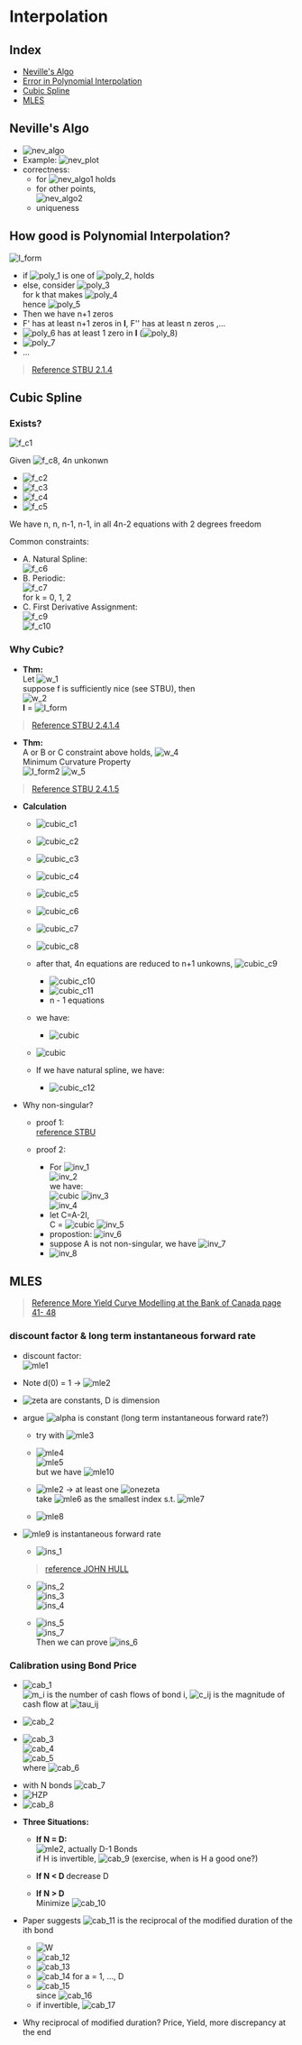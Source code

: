 Interpolation
===

Index
---
<!-- TOC -->
- [Neville's Algo](#Neville's_Algo)
- [Error in Polynomial Interpolation](#Error-in-Polynomial-Interpolation)
- [Cubic Spline](#Cubic-Spline)
- [MLES](#MLES)
<!-- /TOC -->

## Neville's Algo

- ![nev_algo]
- Example:
    ![nev_plot](images/nev_plot.jpg)
- correctness:
    - for ![nev_algo1] holds
    - for other points,<br>
      ![nev_algo2]
    - uniqueness
    
[nev_algo]: http://chart.apis.google.com/chart?cht=tx&chl=P_{i_0,i_1,\dots,i_k}(x)=\frac{(x-x_{i_0})P_{i_1,\dots,i_k}(x)-(x-x_{i_k})P_{i_0,\dots,i_{k-1}}(x)}{x_{i_k}-x_{i_0}}
[nev_algo1]: http://chart.apis.google.com/chart?cht=tx&chl=i_0,i_k
[nev_algo2]: http://chart.apis.google.com/chart?cht=tx&chl=j=i_1,\dots,i_{k-1}

## How good is Polynomial Interpolation?

![I_form](images/poly1.jpg)

- if ![poly_1] is one of ![poly_2], holds
- else, consider ![poly_3] <br>
for k that makes ![poly_4] <br>
hence ![poly_5] <br>
- Then we have n+1 zeros
- F' has at least n+1 zeros in **I**, F'' has at least n zeros ,...
- ![poly_6] has at least 1 zero in **I** (![poly_8])
- ![poly_7]
- ...

> [Reference STBU 2.1.4](#How_good_is_Polynomial_Interpolation)

[poly_1]: http://chart.apis.google.com/chart?cht=tx&chl=\bar{x}
[poly_2]: http://chart.apis.google.com/chart?cht=tx&chl=x_j
[poly_3]: http://chart.apis.google.com/chart?cht=tx&chl=F(x)=f(x)-P_{01...n}(x)-kw(x)
[poly_4]: http://chart.apis.google.com/chart?cht=tx&chl=F(\bar{x})=f(\bar{x})-P_{01...n}(\bar{x})-kw(\bar{x})
[poly_5]: http://chart.apis.google.com/chart?cht=tx&chl=k=\frac{f(\bar{x})-P(\bar{x})}{w(\bar{x})}
[poly_6]: http://chart.apis.google.com/chart?cht=tx&chl=F^{n%2B1}
[poly_7]: http://chart.apis.google.com/chart?cht=tx&chl=k=\frac{f^{n+1}(\xi)}{(n%2B1)!}
[poly_8]: http://chart.apis.google.com/chart?cht=tx&chl=\xi

## Cubic Spline

### Exists?

![f_c1]

Given ![f_c8], 4n unkonwn

- ![f_c2]<br>
- ![f_c3]<br>
- ![f_c4]<br>
- ![f_c5]<br>

[f_c1]:http://chart.apis.google.com/chart?cht=tx&chl=P_i(x)=a_ix^3%2Bb_ix^2%2Bc_ix%2Bd_i
[f_c2]:http://chart.apis.google.com/chart?cht=tx&chl=P_{i-1}(x_{i-1})=y_{i-1}
[f_c3]:http://chart.apis.google.com/chart?cht=tx&chl=P_{i-1}(x_{i})=y_{i}
[f_c4]:http://chart.apis.google.com/chart?cht=tx&chl=P_{i-1}'(x_{i})=P_i'(x_{i})
[f_c5]:http://chart.apis.google.com/chart?cht=tx&chl=P_{i-1}''(x_{i})=P_i''(x_{i})
[f_c8]:http://chart.apis.google.com/chart?cht=tx&chl=(x_0,y_0),(x_1,y_1),\dots,(x_n,y_n)

We have n, n, n-1, n-1, in all 4n-2 equations with 2 degrees freedom

Common constraints:

- A. Natural Spline:<br>
![f_c6]<br>
- B. Periodic:<br>
![f_c7]<br>
for k = 0, 1, 2
- C. First Derivative Assignment:<br>
![f_c9]<br>
![f_c10]<br>

[f_c6]:http://chart.apis.google.com/chart?cht=tx&chl=S''_{\Delta}(a)=S''_{\Delta}(b)=0
[f_c7]:http://chart.apis.google.com/chart?cht=tx&chl=S^{k}_{\Delta}(a)=S^{k}_(b)
[f_c9]:http://chart.apis.google.com/chart?cht=tx&chl=S'_{\Delta}(a)=y_0'
[f_c10]:http://chart.apis.google.com/chart?cht=tx&chl=S'_{\Delta}(b)=y_n'

### Why Cubic?

- **Thm:**<br> 
Let ![w_1]<br>
suppose f is sufficiently nice (see STBU), then<br>
![w_2]<br>
**I** = ![I_form](images/I_form.jpg)

[w_1]:http://chart.apis.google.com/chart?cht=tx&chl={||f||}^2=\int_{a}^{b}{||f''(x)||}^2dx
[w_2]:http://chart.apis.google.com/chart?cht=tx&chl={||f-S_{\Delta}||}^2={{||f||}^2-{||S_{\Delta}||}^2-2I}

> [Reference STBU 2.4.1.4](#Cubic_Spline)

- **Thm:**<br>
A or B or C constraint above holds, ![w_4]<br>
Minimum Curvature Property <br>
![I_form2](images/I_form2.jpg)
![w_5]

[w_3]:http://chart.apis.google.com/chart?cht=tx&chl={||f||}^2=\int_{a}^{b}{||f''(x)||}^2dx
[w_4]:http://chart.apis.google.com/chart?cht=tx&chl=I=0
[w_5]:http://chart.apis.google.com/chart?cht=tx&chl=f(x_i)=S_{\Delta}(x_i)

> [Reference STBU 2.4.1.5](#Cubic_Spline) 

- **Calculation**

    - ![cubic_c1]
    - ![cubic_c2]
    - ![cubic_c3]
    - ![cubic_c4]
    - ![cubic_c5]
    - ![cubic_c6]
    - ![cubic_c7]
    - ![cubic_c8]
    - after that, 4n equations are reduced to n+1 unkowns, ![cubic_c9]
        - ![cubic_c10]
        - ![cubic_c11]
        - n - 1 equations
    
    - we have: 
        - ![cubic](images/cubic.jpg)
    - ![cubic](images/cubic3.jpg)
    - If we have natural spline, we have:
        - ![cubic_c12]

[cubic_c1]:http://chart.apis.google.com/chart?cht=tx&chl=S(x)=P_i(x),\\,\\,x\in[x_{i-1},\\,x_i]\\,,i=1,2,\dots,n
[cubic_c2]:http://chart.apis.google.com/chart?cht=tx&chl=P_i(x)=a_i(x-x_{i-1})^3%2Bb_i(x-x_{i-1})^2%2Bc_i(x-x_{i-1})%2Bd_i
[cubic_c3]:http://chart.apis.google.com/chart?cht=tx&chl=m_i=S''(x_i),\\,i=1,2,\dots,n
[cubic_c4]:http://chart.apis.google.com/chart?cht=tx&chl=P_i(x)=y_{i-1}\\,\right\\,d_i=y_{i-1}
[cubic_c5]:http://chart.apis.google.com/chart?cht=tx&chl=m_{i-1}=S''(x_{i-1})=P''_{i-1}(x_{i-1})=6a_i(x_{i-1}-x_{i-1})%2B2b_i
[cubic_c6]:http://chart.apis.google.com/chart?cht=tx&chl=b_i=\frac{m_{i-1}}{2}
[cubic_c7]:http://chart.apis.google.com/chart?cht=tx&chl=P''_i(x_i)=P''_{i%2B1}(x_i)\\,\right\\,a_i=\frac{m_i-m_{i-1}}{6h_i},\\,h_i=x_{i}-x_{i-1}
[cubic_c8]:http://chart.apis.google.com/chart?cht=tx&chl=P_i(x)=y_i,\\,c_i=\frac{y_i-y_{i-1}}{h_i}-\frac{m_{i-1}%2B2m_{i-1}}{6}
[cubic_c9]:http://chart.apis.google.com/chart?cht=tx&chl=m_i,\\,i=0,1,\dots,n
[cubic_c10]:http://chart.apis.google.com/chart?cht=tx&chl=P'_i(x)=P'_{i%2B1}(x),\\,\right\\,\mu_i=\frac{h_i}{h_i%2Bh_{i%2B1}}\\\\\lambda_i=\frac{h_{i%2B1}}{h_i%2Bh_{i%2B1}}
[cubic_c11]:http://chart.apis.google.com/chart?cht=tx&chl=\frac{6}{h_i%2Bh_{i+1}}(\frac{y_{i+1}-y_i}{h_{i%2B1}}-\frac{y_i-y_{i-1}}{h_i})=d_i
[cubic_c12]:http://chart.apis.google.com/chart?cht=tx&chl=S''(x_0)=S''(x_n)=0,\\\\\lambda_0=0,\\,d_0=0,\\\\\mu_n=0,d_n=0.

- Why non-singular?

    - proof 1:<br>
      [reference STBU](#Cubic_Spline)
    
    - proof 2:
        - For ![inv_1]<br>
        ![inv_2]<br>
        we have:<br>
        ![cubic](images/cubic.jpg)
        ![inv_3]<br>
        ![inv_4]
        - let C=A-2I, <br>
        C = ![cubic](images/cubic2.jpg)
        ![inv_5]
        - propostion: ![inv_6]
        - suppose A is not non-singular, we have ![inv_7]
        - ![inv_8]
        

[inv_1]:http://chart.apis.google.com/chart?cht=tx&chl=P_{N*N}=(P_{ij})
[inv_2]:http://chart.apis.google.com/chart?cht=tx&chl=\\,\varphi(P)=\underset{i}{max}(\sum_{k=1}^{n}|P_{ik}|)\\,
[inv_3]:http://chart.apis.google.com/chart?cht=tx&chl=\mu_n=1\\,or\\,0\\,,\lambda_0=1\\,or\\,0\\\\\lambda_i,\mu_i>0,\\,\lambda_i%2B\mu_i=1,\\,j=1,\dots,n-1
[inv_4]:http://chart.apis.google.com/chart?cht=tx&chl=\lambda_j=\frac{h_{j%2B1}}{h_j%2Bh_{j%2B1}},\\,\mu_j=1-\lambda_j
[inv_5]:http://chart.apis.google.com/chart?cht=tx&chl=\varphi(C)=1
[inv_6]:http://chart.apis.google.com/chart?cht=tx&chl=\varphi(PQ){\leq}\varphi(P)\varphi(Q)
[inv_7]:http://chart.apis.google.com/chart?cht=tx&chl=A\vec{X}=\vec{0}
[inv_8]:http://chart.apis.google.com/chart?cht=tx&chl=\varphi(C)\varphi(X)\geq\varphi(CX)=\varphi(\(A-2I\)X)=2\varphi(X)

## MLES

> [Reference More Yield Curve Modelling at the Bank of Canada page 41- 48](#Cubic_Spline)

### discount factor & long term instantaneous forward rate

- discount factor:<br>
![mle1]<br>
- Note d(0) = 1  -> ![mle2]<br>
- ![zeta] are constants, D is dimension<br>

- argue ![alpha] is constant (long term instantaneous forward rate?)
    - try with ![mle3]<br>
    
    - ![mle4]<br>
    ![mle5]<br>
    but we have ![mle10]
    
    - ![mle2] -> at least one ![onezeta]<br>
    take ![mle6] as the smallest index s.t. ![mle7]<br>
    - ![mle8]<br>

[mle2]:http://chart.apis.google.com/chart?cht=tx&chl=\zeta_{1}%2B\zeta_{2}%2B\dots%2B\zeta_{D}=1
[mle1]:http://chart.apis.google.com/chart?cht=tx&chl=d(t)=\sum_{k=1}^{D}\zeta_{k}e^{-k{\alpha}t}
[alpha]:http://chart.apis.google.com/chart?cht=tx&chl=\alpha
[zeta]:http://chart.apis.google.com/chart?cht=tx&chl=\zeta_{1},\zeta_{2},\dots,\zeta_{k}
[mle3]:http://chart.apis.google.com/chart?cht=tx&chl=\lim_{t\to\infty}\frac{d(t)}{\zeta_{1}e^{-{\alpha}t}}?=1
[mle4]:http://chart.apis.google.com/chart?cht=tx&chl=d_1(t)=e^{-2%t},\zeta_{1}=1,\alpha=2%
[mle5]:http://chart.apis.google.com/chart?cht=tx&chl=d_2(t)=0%2Be^{-2\time1%t},\zeta_{1}=0,\zeta_{2}=1,\alpha=1%
[onezeta]:http://chart.apis.google.com/chart?cht=tx&chl=\zeta_{i}\ne0
[mle6]:http://chart.apis.google.com/chart?cht=tx&chl=i_0
[mle7]:http://chart.apis.google.com/chart?cht=tx&chl=\zeta_{i_0}\ne0
[mle8]:http://chart.apis.google.com/chart?cht=tx&chl=\lim_{t\to\infty}\frac{d(t)}{\zeta_{i_0}e^{-{\alpha}t}}=1
[mle9]:http://chart.apis.google.com/chart?cht=tx&chl=i_0\alpha
[mle10]:http://chart.apis.google.com/chart?cht=tx&chl=d_{1}(t)=d_{2}(t)

- ![mle9] is instantaneous forward rate <br>

    - ![ins_1]
    > [reference JOHN HULL](#MLE)
    
    - ![ins_2]<br>
    ![ins_3]<br>
    ![ins_4]<br>
    
    - ![ins_5]<br>
    ![ins_7]<br>
    Then we can prove ![ins_6]
    
    
    
[ins_1]:http://chart.apis.google.com/chart?cht=tx&chl=f_t=R_t%2Bt\frac{{\pa}R_t}{{\pa}t}
[ins_2]:http://chart.apis.google.com/chart?cht=tx&chl=d(t)=e^{-R_t{\time}t}
[ins_3]:http://chart.apis.google.com/chart?cht=tx&chl=R_t=-\frac{1}{t}\ln{d(t)}
[ins_4]:http://chart.apis.google.com/chart?cht=tx&chl=\frac{{\pa}R}{{\pa}t}=\frac{1}{t^2}\ln{d(t)}-\frac{d'(t)}{td(t)}
[ins_5]:http://chart.apis.google.com/chart?cht=tx&chl=f_t=-\frac{d'(t)}{d(t)}
[ins_6]:http://chart.apis.google.com/chart?cht=tx&chl=\lim_{t\to\infty}f_t=i_o\alpha
[ins_7]:http://chart.apis.google.com/chart?cht=tx&chl=\lim_{t\to\infty}f_t=\frac{i_0\alpha\zeta_{i_0}e^{-i_0{\alpha}t}%2B\dots}{\zeta_{i_0}e^{-i_0{\alpha}t}%2B\dots}

### Calibration using Bond Price

- ![cab_1]<br>
![m_i] is the number of cash flows of bond i,
![c_ij] is the magnitude of cash flow at ![tau_ij]

[cab_1]:http://chart.apis.google.com/chart?cht=tx&chl=\hat{P}=\sum_{j=1}^{m_i}c_{ij}d(\tau_{ij})
[m_i]:http://chart.apis.google.com/chart?cht=tx&chl=m_i
[tau_ij]:http://chart.apis.google.com/chart?cht=tx&chl=\tau_{ij}
[c_ij]:http://chart.apis.google.com/chart?cht=tx&chl=c_{ij}

- ![cab_2]

[cab_2]:http://chart.apis.google.com/chart?cht=tx&chl=\vec{Z}=(\zeta_{1},\dots,\zeta_{D})

- ![cab_3]<br>
![cab_4]<br>
![cab_5]<br>
where ![cab_6]

[cab_3]:http://chart.apis.google.com/chart?cht=tx&chl=\hat{P_i}=\sum_{j=1}^{m_i}c_{ij}\sum_{k=1}^{D}\zeta_{k}e^{-k{\alpha}\tau_{ij}}
[cab_4]:http://chart.apis.google.com/chart?cht=tx&chl==\sum_{k=1}^{D}\sum_{j=1}^{m_i}c_{ij}e^{-k{\alpha}\tau_{ij}}\zeta_{k}
[cab_5]:http://chart.apis.google.com/chart?cht=tx&chl==\sum_{k=1}^{D}H_{ik}\zeta_{k}
[cab_6]:http://chart.apis.google.com/chart?cht=tx&chl=H_{ik}=\sum_{j=1}^{m_i}c_{ij}e^{-k{\alpha}\tau_{ij}

- with N bonds ![cab_7]
- ![HZP](images/HZP.jpg)
- ![cab_8]

[cab_7]:http://chart.apis.google.com/chart?cht=tx&chl=\vec{P}=(P_1,P_2,\dots,P_N)
[cab_8]:http://chart.apis.google.com/chart?cht=tx&chl=\vec{P}=H\vec{Z}

- **Three Situations:**

    - <b>If N = D: </b><br>
    ![mle2], actually D-1 Bonds<br>
    if H is invertible, ![cab_9] (exercise, when is H a good one?)<br>
    
    - <b> If N < D </b> decrease D <br>
    - <b> If N > D </b> <br>
    Minimize ![cab_10]
    
[cab_9]:http://chart.apis.google.com/chart?cht=tx&chl=\vec{Z}=H^{-1}\vec{P}
[cab_10]:http://chart.apis.google.com/chart?cht=tx&chl=L(\vec{Z})=\sum_{i=1}^{N}w_i{(\hat{P_i}-P_i)}^2

- Paper suggests ![cab_11] is the reciprocal of the modified duration of the ith bond

    - ![W](images/W.jpg)
    - ![cab_12]
    - ![cab_13]
    - ![cab_14] for a = 1, ..., D
    - ![cab_15]<br>
    since ![cab_16]
    - if invertible, ![cab_17]

- Why reciprocal of modified duration? Price, Yield, more discrepancy at the end

[cab_11]:http://chart.apis.google.com/chart?cht=tx&chl=w_i
[cab_12]:http://chart.apis.google.com/chart?cht=tx&chl=\frac{{\pa}L(\vec{Z})}{{\pa}\zeta_{a}}=\sum_{i=1}^{N}w_i2(\hat{P_i}-P_i)\frac{{\pa}\hat{P}}{{\pa}\zeta_a}
[cab_13]:http://chart.apis.google.com/chart?cht=tx&chl=\frac{{\pa}\hat{P}}{{\pa}\zeta_a}=\sum_{j=1}^{m_i}C_{ij}e^{-a{\alpha}\tau_{ij}}=H_{ia}
[cab_14]:http://chart.apis.google.com/chart?cht=tx&chl=\frac{{\pa}L(\vec{Z})}{{\pa}\zeta_{a}}=\sum_{i=1}^{N}2W_i(\hat{P_i}-P_i)H_{ia}}=0
[cab_15]:http://chart.apis.google.com/chart?cht=tx&chl=H^TW(\vec{\hat{P}}-\vec{P})=\vec{0}
[cab_16]:http://chart.apis.google.com/chart?cht=tx&chl=\vec{\hat{P}}=H\vec{Z},H^TWH\vec{Z}=H^TW\vec{P}
[cab_17]:http://chart.apis.google.com/chart?cht=tx&chl=\vec{Z}={(H^TWH)}^{-1}H^TW\vec{P}